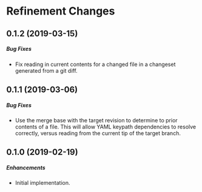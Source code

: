 # Refinement Changes

## 0.1.2 (2019-03-15)

##### Bug Fixes

* Fix reading in current contents for a changed file in a changeset generated from a
  git diff.  

## 0.1.1 (2019-03-06)

##### Bug Fixes

* Use the merge base with the target revision to determine to prior contents of a file.
  This will allow YAML keypath dependencies to resolve correctly, versus reading from the
  current tip of the target branch.  

## 0.1.0 (2019-02-19)

##### Enhancements

* Initial implementation.  

